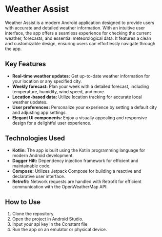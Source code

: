 # Weather Assist

  Weather Assist is a modern Android application designed to provide users with accurate and detailed weather information. With an intuitive user interface, the app offers a seamless experience for checking the current weather, forecasts, and essential meteorological        data. It features a clean and customizable design, ensuring users can effortlessly navigate through the app.

## Key Features
  - **Real-time weather updates:** Get up-to-date weather information for your location or any specified city.
  - **Weekly forecast:** Plan your week with a detailed forecast, including temperature, humidity, wind speed, and more.
  - **Location-based data:** Utilize location tracking for accurate local weather updates.
  - **User preferences:** Personalize your experience by setting a default city and adjusting app settings.
  - **Elegant UI components:** Enjoy a visually appealing and responsive design for a delightful user experience.

## Technologies Used
  - **Kotlin:** The app is built using the Kotlin programming language for modern Android development.
  - **Dagger Hilt:** Dependency injection framework for efficient and maintainable code.
  - **Compose:** Utilizes Jetpack Compose for building a reactive and declarative user interface.
  - **Retrofit:** Network requests are handled with Retrofit for efficient communication with the OpenWeatherMap API.

## How to Use
  1. Clone the repository.
  2. Open the project in Android Studio.
  3. Input your api key in the Constant file 
  4. Run the app on an emulator or physical device.


